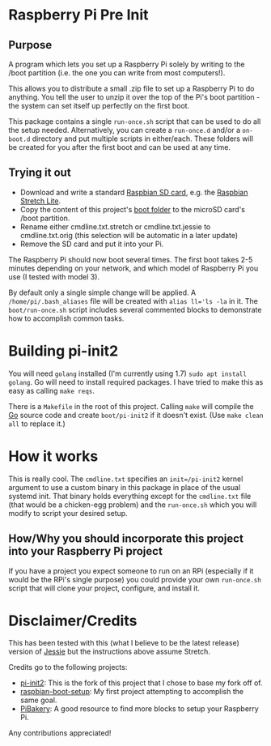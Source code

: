 # Raspberry Pi Pre Init

## Purpose

A program which lets you set up a Raspberry Pi solely by writing to the /boot partition
 (i.e. the one you can write from most computers!).

This allows you to distribute a small .zip file to set up a Raspberry Pi to do anything.
 You tell the user to unzip it over the top of the Pi's boot partition -
 the system can set itself up perfectly on the first boot.

This package contains a single `run-once.sh` script that can be used to do all the setup needed.
 Alternatively, you can create a `run-once.d` and/or a `on-boot.d` directory and put multiple
 scripts in either/each. These folders will be created for you after the first boot and can be used
 at any time.

## Trying it out

- Download and write a standard [Raspbian SD card](https://www.raspberrypi.org/downloads/raspbian/),
  e.g. the [Raspbian Stretch Lite](https://downloads.raspberrypi.org/raspbian_lite_latest).
- Copy the content of this project's [boot folder](https://github.com/RichardBronosky/pi-init2/tree/master/boot)
  to the microSD card's /boot partition.
- Rename either cmdline.txt.stretch or cmdline.txt.jessie to cmdline.txt.orig (this selection will be automatic in a later update)
- Remove the SD card and put it into your Pi.

The Raspberry Pi should now boot several times.
 The first boot takes 2-5 minutes depending on your network,
 and which model of Raspberry Pi you use (I tested with model 3).

By default only a single simple change will be applied. A `/home/pi/.bash_aliases` file will be
 created with `alias ll='ls -la` in it. The `boot/run-once.sh` script includes several commented
 blocks to demonstrate how to accomplish common tasks.

# Building pi-init2

You will need `golang` installed (I'm currently using 1.7) `sudo apt install golang`. Go will need to install required packages. I have tried to make this as easy as calling `make reqs`.

There is a `Makefile` in the root of this project. Calling `make` will compile the [Go](https://golang.org/)
 source code and create `boot/pi-init2` if it doesn't exist. (Use `make clean all` to replace it.)

# How it works

This is really cool. The `cmdline.txt` specifies an `init=/pi-init2` kernel argument to use a
 custom binary in this package in place of the usual systemd init. That binary holds everything
 except for the `cmdline.txt` file (that would be a chicken-egg problem) and the `run-once.sh`
 which you will modify to script your desired setup.

 ## How/Why you should incorporate this project into your Raspberry Pi project

 If you have a project you expect someone to run on an RPi (especially if it would be the RPi's single purpose) you could provide your own `run-once.sh` script that will clone your project, configure, and install it.

# Disclaimer/Credits

This has been tested with this (what I believe to be the latest release) version of [Jessie](http://downloads.raspberrypi.org/raspbian_lite/images/raspbian_lite-2017-07-05/) but the instructions above assume Stretch.

Credits go to the following projects:

- [pi-init2](https://github.com/gesellix/pi-init2): This is the fork of this project that I chose to base my fork off of.
- [raspbian-boot-setup](https://github.com/RichardBronosky/raspbian-boot-setup): My first project attempting to accomplish the same goal.
- [PiBakery](https://github.com/davidferguson/pibakery): A good resource to find more blocks to setup your Raspberry Pi.

Any contributions appreciated!
